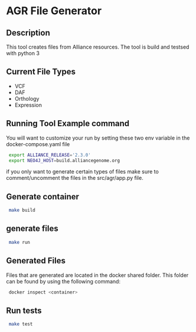 # AGR File Generator

## Description

This tool creates files from Alliance resources. The tool is build and testsed with python 3

## Current File Types

- VCF
- DAF
- Orthology
- Expression

## Running Tool Example command

You will want to customize your run by setting these two env variable in the docker-compose.yaml file

```bash
 export ALLIANCE_RELEASE='2.3.0'
 export NEO4J_HOST=build.alliancegenome.org
```

if you only want to generate certain types of files make sure to comment/uncomment the files in the src/agr/app.py file.

## Generate container

```bash
 make build
```

## generate files

```bash
 make run
```

## Generated Files

Files that are generated are located in the docker shared folder. This folder can be found by using the following command:

```bash
 docker inspect <container>
```

## Run tests

```bash
 make test
```
